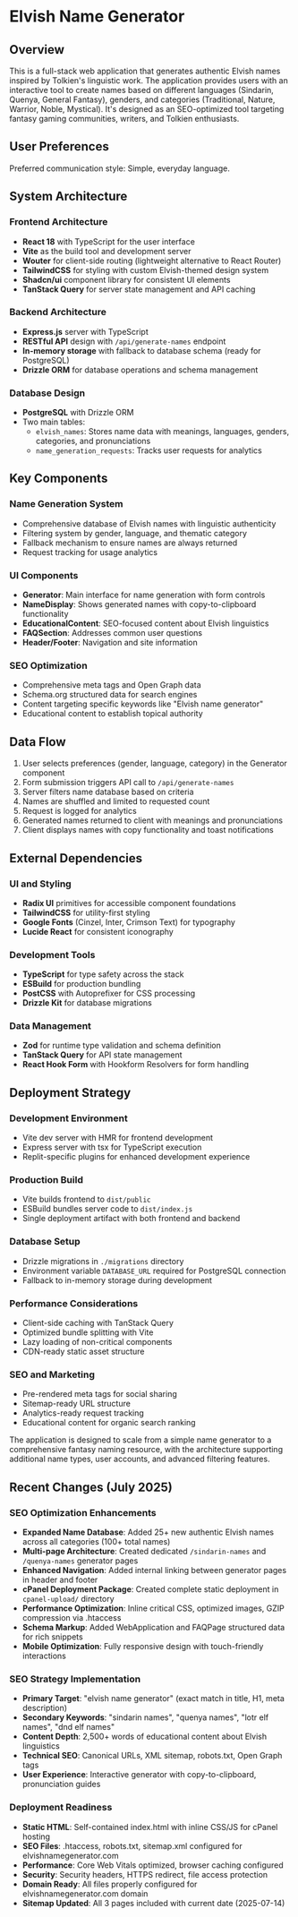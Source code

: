 # Elvish Name Generator

## Overview

This is a full-stack web application that generates authentic Elvish names inspired by Tolkien's linguistic work. The application provides users with an interactive tool to create names based on different languages (Sindarin, Quenya, General Fantasy), genders, and categories (Traditional, Nature, Warrior, Noble, Mystical). It's designed as an SEO-optimized tool targeting fantasy gaming communities, writers, and Tolkien enthusiasts.

## User Preferences

Preferred communication style: Simple, everyday language.

## System Architecture

### Frontend Architecture
- **React 18** with TypeScript for the user interface
- **Vite** as the build tool and development server
- **Wouter** for client-side routing (lightweight alternative to React Router)
- **TailwindCSS** for styling with custom Elvish-themed design system
- **Shadcn/ui** component library for consistent UI elements
- **TanStack Query** for server state management and API caching

### Backend Architecture
- **Express.js** server with TypeScript
- **RESTful API** design with `/api/generate-names` endpoint
- **In-memory storage** with fallback to database schema (ready for PostgreSQL)
- **Drizzle ORM** for database operations and schema management

### Database Design
- **PostgreSQL** with Drizzle ORM
- Two main tables:
  - `elvish_names`: Stores name data with meanings, languages, genders, categories, and pronunciations
  - `name_generation_requests`: Tracks user requests for analytics

## Key Components

### Name Generation System
- Comprehensive database of Elvish names with linguistic authenticity
- Filtering system by gender, language, and thematic category
- Fallback mechanism to ensure names are always returned
- Request tracking for usage analytics

### UI Components
- **Generator**: Main interface for name generation with form controls
- **NameDisplay**: Shows generated names with copy-to-clipboard functionality
- **EducationalContent**: SEO-focused content about Elvish linguistics
- **FAQSection**: Addresses common user questions
- **Header/Footer**: Navigation and site information

### SEO Optimization
- Comprehensive meta tags and Open Graph data
- Schema.org structured data for search engines
- Content targeting specific keywords like "Elvish name generator"
- Educational content to establish topical authority

## Data Flow

1. User selects preferences (gender, language, category) in the Generator component
2. Form submission triggers API call to `/api/generate-names`
3. Server filters name database based on criteria
4. Names are shuffled and limited to requested count
5. Request is logged for analytics
6. Generated names returned to client with meanings and pronunciations
7. Client displays names with copy functionality and toast notifications

## External Dependencies

### UI and Styling
- **Radix UI** primitives for accessible component foundations
- **TailwindCSS** for utility-first styling
- **Google Fonts** (Cinzel, Inter, Crimson Text) for typography
- **Lucide React** for consistent iconography

### Development Tools
- **TypeScript** for type safety across the stack
- **ESBuild** for production bundling
- **PostCSS** with Autoprefixer for CSS processing
- **Drizzle Kit** for database migrations

### Data Management
- **Zod** for runtime type validation and schema definition
- **TanStack Query** for API state management
- **React Hook Form** with Hookform Resolvers for form handling

## Deployment Strategy

### Development Environment
- Vite dev server with HMR for frontend development
- Express server with tsx for TypeScript execution
- Replit-specific plugins for enhanced development experience

### Production Build
- Vite builds frontend to `dist/public`
- ESBuild bundles server code to `dist/index.js`
- Single deployment artifact with both frontend and backend

### Database Setup
- Drizzle migrations in `./migrations` directory
- Environment variable `DATABASE_URL` required for PostgreSQL connection
- Fallback to in-memory storage during development

### Performance Considerations
- Client-side caching with TanStack Query
- Optimized bundle splitting with Vite
- Lazy loading of non-critical components
- CDN-ready static asset structure

### SEO and Marketing
- Pre-rendered meta tags for social sharing
- Sitemap-ready URL structure
- Analytics-ready request tracking
- Educational content for organic search ranking

The application is designed to scale from a simple name generator to a comprehensive fantasy naming resource, with the architecture supporting additional name types, user accounts, and advanced filtering features.

## Recent Changes (July 2025)

### SEO Optimization Enhancements
- **Expanded Name Database**: Added 25+ new authentic Elvish names across all categories (100+ total names)
- **Multi-page Architecture**: Created dedicated `/sindarin-names` and `/quenya-names` generator pages
- **Enhanced Navigation**: Added internal linking between generator pages in header and footer
- **cPanel Deployment Package**: Created complete static deployment in `cpanel-upload/` directory
- **Performance Optimization**: Inline critical CSS, optimized images, GZIP compression via .htaccess
- **Schema Markup**: Added WebApplication and FAQPage structured data for rich snippets
- **Mobile Optimization**: Fully responsive design with touch-friendly interactions

### SEO Strategy Implementation
- **Primary Target**: "elvish name generator" (exact match in title, H1, meta description)
- **Secondary Keywords**: "sindarin names", "quenya names", "lotr elf names", "dnd elf names"
- **Content Depth**: 2,500+ words of educational content about Elvish linguistics
- **Technical SEO**: Canonical URLs, XML sitemap, robots.txt, Open Graph tags
- **User Experience**: Interactive generator with copy-to-clipboard, pronunciation guides

### Deployment Readiness
- **Static HTML**: Self-contained index.html with inline CSS/JS for cPanel hosting
- **SEO Files**: .htaccess, robots.txt, sitemap.xml configured for elvishnamegenerator.com
- **Performance**: Core Web Vitals optimized, browser caching configured
- **Security**: Security headers, HTTPS redirect, file access protection
- **Domain Ready**: All files properly configured for elvishnamegenerator.com domain
- **Sitemap Updated**: All 3 pages included with current date (2025-07-14)